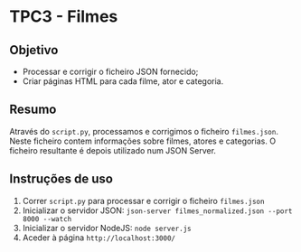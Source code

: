 # TPC3 - Filmes

## Objetivo

- Processar e corrigir o ficheiro JSON fornecido;
- Criar páginas HTML para cada filme, ator e categoria.

## Resumo

Através do `script.py`, processamos e corrigimos o ficheiro `filmes.json`. 
Neste ficheiro contem informações sobre filmes, atores e categorias.
O ficheiro resultante é depois utilizado num JSON Server.

## Instruções de uso

1. Correr `script.py` para processar e corrigir o ficheiro `filmes.json`
2. Inicializar o servidor JSON: `json-server filmes_normalized.json --port 8000 --watch`
3. Inicializar o servidor NodeJS: `node server.js`
4. Aceder à página `http://localhost:3000/`